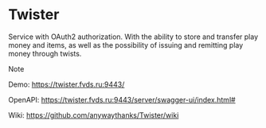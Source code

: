 # Twister
Service with OAuth2 authorization. With the ability to store and transfer play money and items, as well as the possibility of issuing and remitting play money through twists.

> [!NOTE]
> 
> Demo: https://twister.fvds.ru:9443/
> 
> OpenAPI: https://twister.fvds.ru:9443/server/swagger-ui/index.html#
>
> Wiki: https://github.com/anywaythanks/Twister/wiki